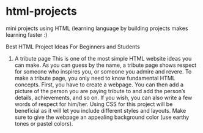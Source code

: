 # html-projects
mini projects using HTML (learning language by building projects makes learning faster :)

Best HTML Project Ideas For Beginners and Students

1. A tribute page
This is one of the most simple HTML website ideas you can make. As you can guess by the name, a tribute page shows respect for someone who inspires you, or someone you admire and revere. To make a tribute page, you only need to know fundamental HTML concepts.
First, you have to create a webpage. You can then add a picture of the person you are paying tribute to and add the person’s details, achievements, and so on. If you wish, you can also write a few words of respect for him/her. Using CSS for this project will be beneficial as it will let you include different styles and layouts. Make sure to give the webpage an appealing background color (use earthy tones or pastel colors).


